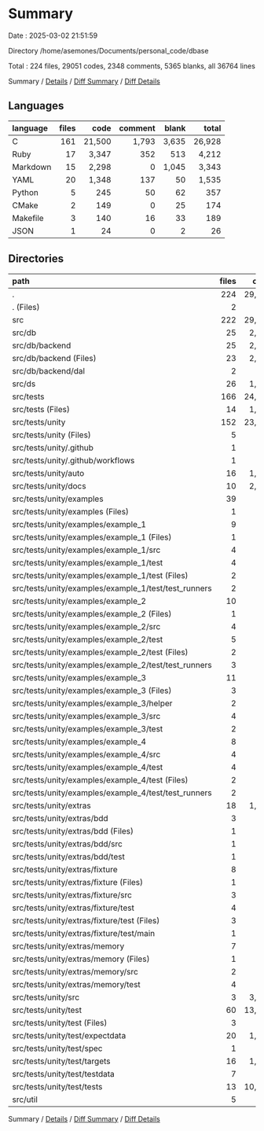 # Summary

Date : 2025-03-02 21:51:59

Directory /home/asemones/Documents/personal_code/dbase

Total : 224 files,  29051 codes, 2348 comments, 5365 blanks, all 36764 lines

Summary / [Details](details.md) / [Diff Summary](diff.md) / [Diff Details](diff-details.md)

## Languages
| language | files | code | comment | blank | total |
| :--- | ---: | ---: | ---: | ---: | ---: |
| C | 161 | 21,500 | 1,793 | 3,635 | 26,928 |
| Ruby | 17 | 3,347 | 352 | 513 | 4,212 |
| Markdown | 15 | 2,298 | 0 | 1,045 | 3,343 |
| YAML | 20 | 1,348 | 137 | 50 | 1,535 |
| Python | 5 | 245 | 50 | 62 | 357 |
| CMake | 2 | 149 | 0 | 25 | 174 |
| Makefile | 3 | 140 | 16 | 33 | 189 |
| JSON | 1 | 24 | 0 | 2 | 26 |

## Directories
| path | files | code | comment | blank | total |
| :--- | ---: | ---: | ---: | ---: | ---: |
| . | 224 | 29,051 | 2,348 | 5,365 | 36,764 |
| . (Files) | 2 | 38 | 0 | 17 | 55 |
| src | 222 | 29,013 | 2,348 | 5,348 | 36,709 |
| src/db | 25 | 2,627 | 158 | 273 | 3,058 |
| src/db/backend | 25 | 2,627 | 158 | 273 | 3,058 |
| src/db/backend (Files) | 23 | 2,412 | 148 | 256 | 2,816 |
| src/db/backend/dal | 2 | 215 | 10 | 17 | 242 |
| src/ds | 26 | 1,798 | 125 | 205 | 2,128 |
| src/tests | 166 | 24,393 | 2,002 | 4,826 | 31,221 |
| src/tests (Files) | 14 | 1,279 | 19 | 247 | 1,545 |
| src/tests/unity | 152 | 23,114 | 1,983 | 4,579 | 29,676 |
| src/tests/unity (Files) | 5 | 333 | 7 | 120 | 460 |
| src/tests/unity/.github | 1 | 24 | 7 | 5 | 36 |
| src/tests/unity/.github/workflows | 1 | 24 | 7 | 5 | 36 |
| src/tests/unity/auto | 16 | 1,671 | 315 | 310 | 2,296 |
| src/tests/unity/docs | 10 | 2,069 | 0 | 915 | 2,984 |
| src/tests/unity/examples | 39 | 932 | 563 | 310 | 1,805 |
| src/tests/unity/examples (Files) | 1 | 3 | 220 | 29 | 252 |
| src/tests/unity/examples/example_1 | 9 | 220 | 80 | 67 | 367 |
| src/tests/unity/examples/example_1 (Files) | 1 | 55 | 8 | 11 | 74 |
| src/tests/unity/examples/example_1/src | 4 | 26 | 30 | 16 | 72 |
| src/tests/unity/examples/example_1/test | 4 | 139 | 42 | 40 | 221 |
| src/tests/unity/examples/example_1/test (Files) | 2 | 57 | 30 | 22 | 109 |
| src/tests/unity/examples/example_1/test/test_runners | 2 | 82 | 12 | 18 | 112 |
| src/tests/unity/examples/example_2 | 10 | 170 | 86 | 56 | 312 |
| src/tests/unity/examples/example_2 (Files) | 1 | 55 | 8 | 10 | 73 |
| src/tests/unity/examples/example_2/src | 4 | 26 | 30 | 16 | 72 |
| src/tests/unity/examples/example_2/test | 5 | 89 | 48 | 30 | 167 |
| src/tests/unity/examples/example_2/test (Files) | 2 | 61 | 30 | 22 | 113 |
| src/tests/unity/examples/example_2/test/test_runners | 3 | 28 | 18 | 8 | 54 |
| src/tests/unity/examples/example_3 | 11 | 371 | 105 | 100 | 576 |
| src/tests/unity/examples/example_3 (Files) | 3 | 272 | 33 | 52 | 357 |
| src/tests/unity/examples/example_3/helper | 2 | 16 | 12 | 10 | 38 |
| src/tests/unity/examples/example_3/src | 4 | 26 | 30 | 16 | 72 |
| src/tests/unity/examples/example_3/test | 2 | 57 | 30 | 22 | 109 |
| src/tests/unity/examples/example_4 | 8 | 168 | 72 | 58 | 298 |
| src/tests/unity/examples/example_4/src | 4 | 26 | 30 | 16 | 72 |
| src/tests/unity/examples/example_4/test | 4 | 142 | 42 | 42 | 226 |
| src/tests/unity/examples/example_4/test (Files) | 2 | 60 | 30 | 24 | 114 |
| src/tests/unity/examples/example_4/test/test_runners | 2 | 82 | 12 | 18 | 112 |
| src/tests/unity/extras | 18 | 1,375 | 151 | 282 | 1,808 |
| src/tests/unity/extras/bdd | 3 | 137 | 37 | 42 | 216 |
| src/tests/unity/extras/bdd (Files) | 1 | 27 | 0 | 14 | 41 |
| src/tests/unity/extras/bdd/src | 1 | 23 | 13 | 9 | 45 |
| src/tests/unity/extras/bdd/test | 1 | 87 | 24 | 19 | 130 |
| src/tests/unity/extras/fixture | 8 | 644 | 59 | 126 | 829 |
| src/tests/unity/extras/fixture (Files) | 1 | 18 | 0 | 9 | 27 |
| src/tests/unity/extras/fixture/src | 3 | 366 | 34 | 59 | 459 |
| src/tests/unity/extras/fixture/test | 4 | 260 | 25 | 58 | 343 |
| src/tests/unity/extras/fixture/test (Files) | 3 | 250 | 19 | 53 | 322 |
| src/tests/unity/extras/fixture/test/main | 1 | 10 | 6 | 5 | 21 |
| src/tests/unity/extras/memory | 7 | 594 | 55 | 114 | 763 |
| src/tests/unity/extras/memory (Files) | 1 | 28 | 0 | 15 | 43 |
| src/tests/unity/extras/memory/src | 2 | 195 | 25 | 46 | 266 |
| src/tests/unity/extras/memory/test | 4 | 371 | 30 | 53 | 454 |
| src/tests/unity/src | 3 | 3,535 | 412 | 438 | 4,385 |
| src/tests/unity/test | 60 | 13,175 | 528 | 2,199 | 15,902 |
| src/tests/unity/test (Files) | 3 | 425 | 51 | 90 | 566 |
| src/tests/unity/test/expectdata | 20 | 1,056 | 129 | 193 | 1,378 |
| src/tests/unity/test/spec | 1 | 117 | 11 | 38 | 166 |
| src/tests/unity/test/targets | 16 | 1,188 | 96 | 32 | 1,316 |
| src/tests/unity/test/testdata | 7 | 348 | 98 | 113 | 559 |
| src/tests/unity/test/tests | 13 | 10,041 | 143 | 1,733 | 11,917 |
| src/util | 5 | 195 | 63 | 44 | 302 |

Summary / [Details](details.md) / [Diff Summary](diff.md) / [Diff Details](diff-details.md)